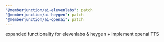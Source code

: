 ```yaml
---
"@memberjunction/ai-elevenlabs": patch
"@memberjunction/ai-heygen": patch
"@memberjunction/ai-openai": patch
---
```


expanded functionality for elevenlabs & heygen + implement openai TTS
